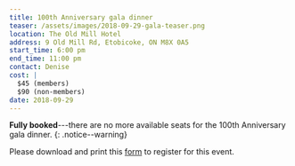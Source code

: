 ```yaml
---
title: 100th Anniversary gala dinner
teaser: /assets/images/2018-09-29-gala-teaser.png
location: The Old Mill Hotel
address: 9 Old Mill Rd, Etobicoke, ON M8X 0A5
start_time: 6:00 pm
end_time: 11:00 pm
contact: Denise
cost: |
  $45 (members)
  $90 (non-members)
date: 2018-09-29
---
```


**Fully booked**---there are no more available seats for the 100th Anniversary
gala dinner.
{: .notice--warning}

Please download and print this [form] to register for this event.

[form]: </assets/pdf/2018-09-29-gala-dinner.pdf>
